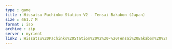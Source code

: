 ```yaml
---
type : game
title : Hissatsu Pachinko Station V2 - Tensai Bakabon (Japan)
size : 461.7 M
format : iso
archive : zip
server : myrient
link2 : Hissatsu%20Pachinko%20Station%20V2%20-%20Tensai%20Bakabon%20%28Japan%29
---
```

